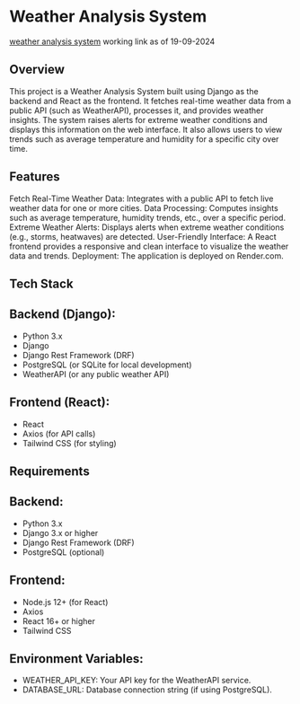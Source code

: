# Weather Analysis System
[weather analysis system](https://weather-analysis-1-1l1j.onrender.com/)
working link as of 19-09-2024
## Overview
This project is a Weather Analysis System built using Django as the backend and React as the frontend. It fetches real-time weather data from a public API (such as WeatherAPI), processes it, and provides weather insights. The system raises alerts for extreme weather conditions and displays this information on the web interface. It also allows users to view trends such as average temperature and humidity for a specific city over time.

## Features
Fetch Real-Time Weather Data: Integrates with a public API to fetch live weather data for one or more cities.
Data Processing: Computes insights such as average temperature, humidity trends, etc., over a specific period.
Extreme Weather Alerts: Displays alerts when extreme weather conditions (e.g., storms, heatwaves) are detected.
User-Friendly Interface: A React frontend provides a responsive and clean interface to visualize the weather data and trends.
Deployment: The application is deployed on Render.com.
## Tech Stack
## Backend (Django):
- Python 3.x
- Django
- Django Rest Framework (DRF)
- PostgreSQL (or SQLite for local development)
- WeatherAPI (or any public weather API)
## Frontend (React):
- React
- Axios (for API calls)
- Tailwind CSS (for styling)
## Requirements
## Backend:
- Python 3.x
- Django 3.x or higher
- Django Rest Framework (DRF)
- PostgreSQL (optional)
## Frontend:
- Node.js 12+ (for React)
- Axios
- React 16+ or higher
- Tailwind CSS
## Environment Variables:
- WEATHER_API_KEY: Your API key for the WeatherAPI service.
- DATABASE_URL: Database connection string (if using PostgreSQL).

